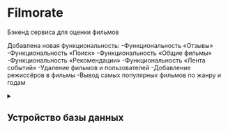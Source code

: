 # Filmorate

Бэкенд сервиса для оценки фильмов

Добавлена новая функциональность:
-Функциональность  «Отзывы»
-Функциональность «Поиск»
-Функциональность «Общие фильмы»
-Функциональность «Рекомендации»
-Функциональность «Лента событий»
-Удаление фильмов и пользователей
-Добавление режиссёров в фильмы
-Вывод самых популярных фильмов по жанру и годам


<details>
  <summary>
    <h2>Устройство базы данных</h2>
  </summary>
  <p>

### Диаграмма БД
![db schema](img/filmorate_db.png)
### Примеры запросов

#### Получить список всех пользователей:
```sql
SELECT * 
FROM USERS
LEFT JOIN FOLLOW ON (id = user_id)
```

#### Найти пользователя по id:
```sql
SELECT * 
FROM USERS
LEFT JOIN FOLLOW ON (id = user_id)
WHERE id = ?
```

#### Получить общих друзей:
```sql
SELECT friend_id
FROM FOLLOW
WHERE (user_id = ? OR user_id = ?)
GROUP BY friend_id
HAVING COUNT(friend_id) > 1
```

#### Получить фильм по id:
```sql
SELECT *
FROM MOVIE
WHERE id = ?
```

#### Получить первые N самых популярных фильмов:
```sql
SELECT id,
       name,
       COUNT(id)
FROM MOVIE
LEFT JOIN LIKES ON id = film_id
GROUP BY id
ORDER BY COUNT(id) DESC
LIMIT ?
```
  </p>
</details>
